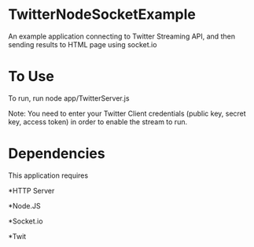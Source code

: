 TwitterNodeSocketExample
========================

An example application connecting to Twitter Streaming API, and then sending results to HTML page using socket.io

To Use
======

To run, run node app/TwitterServer.js

Note: You need to enter your Twitter Client credentials (public key, secret key, access token) in order to enable the stream to run.


Dependencies
===========

This application requires

*HTTP Server

*Node.JS 

*Socket.io

*Twit
